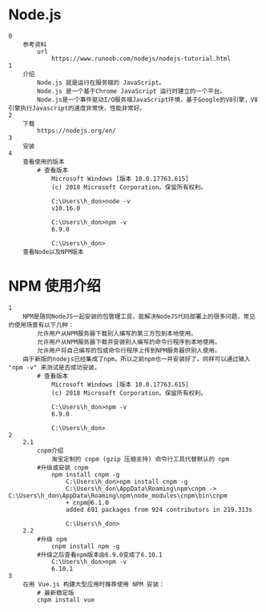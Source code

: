 # Node.js
    0
        参考资料
            url
                https://www.runoob.com/nodejs/nodejs-tutorial.html
    1
        介绍
            Node.js 就是运行在服务端的 JavaScript。
            Node.js 是一个基于Chrome JavaScript 运行时建立的一个平台。
            Node.js是一个事件驱动I/O服务端JavaScript环境，基于Google的V8引擎，V8引擎执行Javascript的速度非常快，性能非常好。
    2
        下载
            https://nodejs.org/en/
    3
        安装
    4
        查看使用的版本
            # 查看版本
                Microsoft Windows [版本 10.0.17763.615]
                (c) 2018 Microsoft Corporation。保留所有权利。
                
                C:\Users\h_don>node -v
                v10.16.0
                
                C:\Users\h_don>npm -v
                6.9.0
                
                C:\Users\h_don>
        查看Node以及NPM版本
# NPM 使用介绍
    1
        NPM是随同NodeJS一起安装的包管理工具，能解决NodeJS代码部署上的很多问题，常见的使用场景有以下几种：
            允许用户从NPM服务器下载别人编写的第三方包到本地使用。
            允许用户从NPM服务器下载并安装别人编写的命令行程序到本地使用。
            允许用户将自己编写的包或命令行程序上传到NPM服务器供别人使用。
        由于新版的nodejs已经集成了npm，所以之前npm也一并安装好了。同样可以通过输入 "npm -v" 来测试是否成功安装。
            # 查看版本
                Microsoft Windows [版本 10.0.17763.615]
                (c) 2018 Microsoft Corporation。保留所有权利。
                
                C:\Users\h_don>npm -v
                6.9.0
                
                C:\Users\h_don>
    2
        2.1
            cnpm介绍
                淘宝定制的 cnpm (gzip 压缩支持) 命令行工具代替默认的 npm
            #升级或安装 cnpm
                npm install cnpm -g
                    C:\Users\h_don>npm install cnpm -g
                    C:\Users\h_don\AppData\Roaming\npm\cnpm -> C:\Users\h_don\AppData\Roaming\npm\node_modules\cnpm\bin\cnpm
                    + cnpm@6.1.0
                    added 691 packages from 924 contributors in 219.313s
                    
                    C:\Users\h_don>
        2.2
            #升级 npm
                cnpm install npm -g
            #升级之后查看npm版本由6.9.0变成了6.10.1
                C:\Users\h_don>npm -v
                6.10.1
    3
        在用 Vue.js 构建大型应用时推荐使用 NPM 安装：
            # 最新稳定版
            cnpm install vue